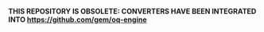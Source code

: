 **THIS REPOSITORY IS OBSOLETE: CONVERTERS HAVE BEEN INTEGRATED INTO https://github.com/gem/oq-engine**

